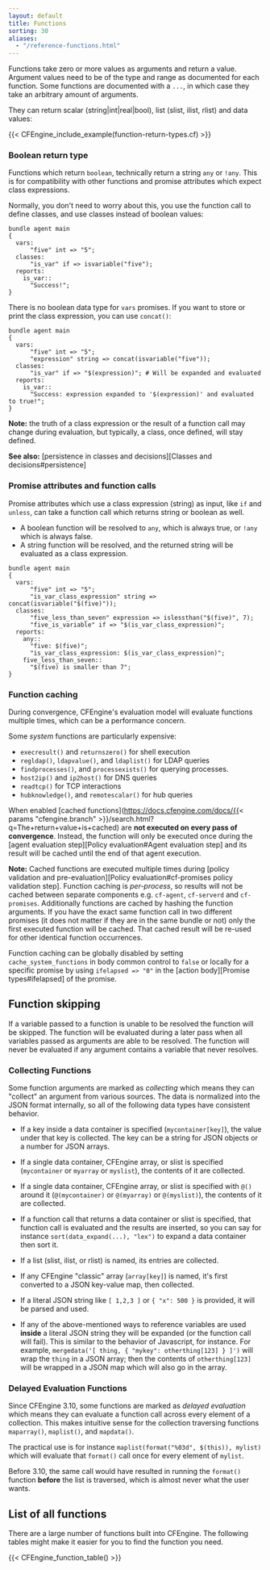 ```yaml
---
layout: default
title: Functions
sorting: 30
aliases:
  - "/reference-functions.html"
---
```


Functions take zero or more values as arguments and return a value.
Argument values need to be of the type and range as documented for each
function. Some functions are documented with a `...`, in which case they
take an arbitrary amount of arguments.

They can return scalar (string|int|real|bool), list (slist, ilist, rlist) and data values:

{{< CFEngine_include_example(function-return-types.cf) >}}

### Boolean return type

Functions which return `boolean`, technically return a string `any` or `!any`.
This is for compatibility with other functions and promise attributes which
expect class expressions.

Normally, you don't need to worry about this, you use the function call to
define classes, and use classes instead of boolean values:

```cf3
bundle agent main
{
  vars:
      "five" int => "5";
  classes:
      "is_var" if => isvariable("five");
  reports:
    is_var::
      "Success!";
}
```

There is no boolean data type for `vars` promises.
If you want to store or print the class expression, you can use `concat()`:

```cf3
bundle agent main
{
  vars:
      "five" int => "5";
      "expression" string => concat(isvariable("five"));
  classes:
      "is_var" if => "$(expression)"; # Will be expanded and evaluated
  reports:
    is_var::
      "Success: expression expanded to '$(expression)' and evaluated to true!";
}
```

**Note:** the truth of a class expression or the result of a function call may
change during evaluation, but typically, a class, once defined, will stay defined.

**See also:** [persistence in classes and decisions][Classes and decisions#persistence]

### Promise attributes and function calls

Promise attributes which use a class expression (string) as input, like `if`
and `unless`, can take a function call which returns string or boolean as well.

- A boolean function will be resolved to `any`, which is always true, or `!any`
  which is always false.
- A string function will be resolved, and the returned string will be
  evaluated as a class expression.

```cf3
bundle agent main
{
  vars:
      "five" int => "5";
      "is_var_class_expression" string => concat(isvariable("$(five)"));
  classes:
      "five_less_than_seven" expression => islessthan("$(five)", 7);
      "five_is_variable" if => "$(is_var_class_expression)";
  reports:
    any::
      "five: $(five)";
      "is_var_class_expression: $(is_var_class_expression)";
    five_less_than_seven::
      "$(five) is smaller than 7";
}
```

### Function caching

During convergence, CFEngine's evaluation model will evaluate
functions multiple times, which can be a performance concern.

Some _system_ functions are particularly expensive:

<!--

You can get this list automatically with cf-promises --syntax-description json and a little jq.

cf-promises --syntax-description json | jq '.functions | with_entries(select(.value.cached==true)) | keys[]'
-->

- `execresult()` and `returnszero()` for shell execution
- `regldap()`, `ldapvalue()`, and `ldaplist()` for LDAP queries
- `findprocesses()`, and `processexists()` for querying processes.
- `host2ip()` and `ip2host()` for DNS queries
- `readtcp()` for TCP interactions
- `hubknowledge()`, and `remotescalar()` for hub queries

When enabled
[cached functions](https://docs.cfengine.com/docs/{{< params "cfengine.branch" >}}/search.html?q=The+return+value+is+cached)
are **not executed on every pass of convergence**. Instead, the function will
only be executed once during the
[agent evaluation step][Policy evaluation#Agent evaluation step]
and its result will be cached until the end of that agent execution.

**Note:** Cached functions are executed multiple times during
[policy validation and pre-evaluation][Policy evaluation#cf-promises policy validation step].
Function caching is _per-process_, so results will not be cached between
separate components e.g. `cf-agent`, `cf-serverd` and `cf-promises`.
Additionally functions are cached by hashing the function arguments. If you have
the exact same function call in two different promises (it does not matter if
they are in the same bundle or not) only the first executed function will be
cached. That cached result will be re-used for other identical function
occurrences.

Function caching can be globally disabled by setting `cache_system_functions` in
body common control to `false` or locally for a specific promise by using
`ifelapsed => "0"` in the [action body][Promise types#ifelapsed]
of the promise.

## Function skipping

If a variable passed to a function is unable to be resolved the function will
be skipped. The function will be evaluated during a later pass when all
variables passed as arguments are able to be resolved. The function will never
be evaluated if any argument contains a variable that never resolves.

### Collecting Functions

Some function arguments are marked as _collecting_ which means they
can "collect" an argument from various sources. The data is normalized
into the JSON format internally, so all of the following data types
have consistent behavior.

- If a key inside a data container is specified (`mycontainer[key]`),
  the value under that key is collected. The key can be a string for
  JSON objects or a number for JSON arrays.

- If a single data container, CFEngine array, or slist is specified
  (`mycontainer` or `myarray` or `myslist`), the contents of it are
  collected.

- If a single data container, CFEngine array, or slist is specified
  with `@()` around it (`@(mycontainer)` or `@(myarray)` or
  `@(myslist)`), the contents of it are collected.

- If a function call that returns a data container or slist is
  specified, that function call is evaluated and the results are
  inserted, so you can say for instance `sort(data_expand(...), "lex")`
  to expand a data container then sort it.

- If a list (slist, ilist, or rlist) is named, its entries are collected.

- If any CFEngine "classic" array (`array[key]`) is named, it's first
  converted to a JSON key-value map, then collected.

- If a literal JSON string like `[ 1,2,3 ]` or `{ "x": 500 }` is
  provided, it will be parsed and used.

- If any of the above-mentioned ways to reference variables are used
  **inside** a literal JSON string they will be expanded (or the
  function call will fail). This is similar to the behavior of
  Javascript, for instance. For example, `mergedata('[ thing, { "mykey": otherthing[123] } ]')`
  will wrap the `thing` in a JSON array; then the contents of
  `otherthing[123]` will be wrapped in a JSON map which will also go in
  the array.

### Delayed Evaluation Functions

Since CFEngine 3.10, some functions are marked as _delayed evaluation_ which
means they can evaluate a function call across every element of a collection.
This makes intuitive sense for the collection traversing functions `maparray()`,
`maplist()`, and `mapdata()`.

The practical use is for instance `maplist(format("%03d", $(this)), mylist)`
which will evaluate that `format()` call once for every element of `mylist`.

Before 3.10, the same call would have resulted in running the `format()`
function **before** the list is traversed, which is almost never what the user
wants.

## List of all functions

There are a large number of functions built into CFEngine. The following
tables might make it easier for you to find the function you need.

{{< CFEngine_function_table() >}}
